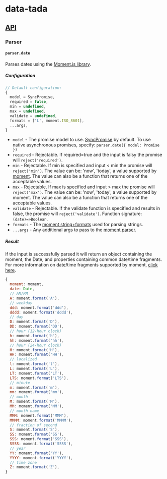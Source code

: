 # data-tada

## [API](api.md)

### Parser

#### `parser.date`

Parses dates using the [Moment.js library](https://momentjs.com/).

##### Configuration
```js
// Default configuration:
{
  model = SyncPromise,
  required = false,
  min = undefined,
  max = undefined,
  validate = undefined,
  formats = ['L', moment.ISO_8601],
  ...args,
}
```

- `model` - The promise model to use.  [SyncPromise](api.sync-promise.md) by default.  To use native asynchronous
promises, specify: `parser.date({ model: Promise })`
- `required` - Rejectable.  If required=true and the input is falsy the promise will `reject('required')`.
- `min` - Rejectable.  If min is specified and input < min the promise will `reject('min')`.  The value can be: 'now', 'today', a value supported by [moment](https://momentjs.com/docs/#/parsing/).  The value can also be a function that returns one of the acceptable values.
- `max` - Rejectable.  If max is specified and input > max the promise will `reject('max')`.  The value can be: 'now', 'today', a value supported by moment.  The value can also be a function that returns one of the acceptable values.
- `validate` - Rejectable.  If the validate function is specified and results in false, the promise will `reject('validate')`.  Function signature: `(date)=>Boolean`.
- `formats` - The [moment string+formats](https://momentjs.com/docs/#/parsing/string-formats/) used for parsing strings.
- `...args` - Any additional args to pass to the [moment parser](https://momentjs.com/docs/#/parsing/).

##### Result
If the input is successfully parsed it will return an object containing the moment, the Date, and properties containing common date/time fragments.
For more information on date/time fragments supported by moment, [click here](https://momentjs.com/docs/#/displaying/format/).
```js
{
  moment: moment,
  date: Date,
  // AM/PM
  A: moment.format('A'),
  // weekday
  ddd: moment.format('ddd'),
  dddd: moment.format('dddd'),
  // day
  D: moment.format('D'),
  DD: moment.format('DD'),
  // hour (12-hour clock)
  h: moment.format('h'),
  hh: moment.format('hh'),
  // hour (24-hour clock)
  H: moment.format('H'),
  HH: moment.format('HH'),
  // localized
  l: moment.format('l'),
  L: moment.format('L'),
  LT: moment.format('LT'),
  LTS: moment.format('LTS'),
  // minute
  m: moment.format('m'),
  mm: moment.format('mm'),
  // month
  M: moment.format('M'),
  MM: moment.format('MM'),
  // month name
  MMM: moment.format('MMM'),
  MMMM: moment.format('MMMM'),
  // fraction of second
  S: moment.format('S'),
  SS: moment.format('SS'),
  SSS: moment.format('SSS'),
  SSSS: moment.format('SSSS'),
  // year
  YY: moment.format('YY'),
  YYYY: moment.format('YYYY'),
  // time zone
  Z: moment.format('Z'),
}
```
